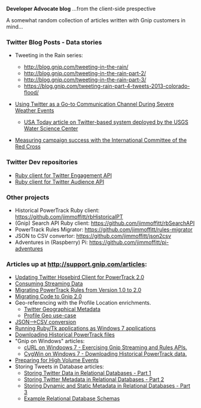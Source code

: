 __Developer Advocate blog__ ...from the client-side prespective

A somewhat random collection of articles written with Gnip customers in mind...  

### Twitter Blog Posts - Data stories 
+ Tweeting in the Rain series:
    + http://blog.gnip.com/tweeting-in-the-rain/
    + http://blog.gnip.com/tweeting-in-the-rain-part-2/ 
    + http://blog.gnip.com/tweeting-in-the-rain-part-3/
    + https://blog.gnip.com/tweeting-rain-part-4-tweets-2013-colorado-flood/
     
+ [Using Twitter as a Go-to Communication Channel During Severe Weather Events](https://blog.twitter.com/2016/using-twitter-as-a-go-to-communication-channel-during-severe-weather-events)
    + [USA Today article on Twitter-based system deployed by the USGS Water Science Center](http://www.usatoday.com/story/tech/2016/06/01/federal-flood-officials-texas-use-twitter-alert/85265520/)
          
+ [Measuring campaign success with the International Committee of the Red Cross](https://blog.twitter.com/2016/measuring-campaign-success-with-the-international-committee-of-the-red-cross)
     
### Twitter Dev repositories
+ [Ruby client for Twitter Engagement API](https://github.com/twitterdev/engagement-api-client-ruby)
+ [Ruby client for Twitter Audience API](https://github.com/twitterdev/audience-api-client-ruby)
          
### Other projects
*  Historical PowerTrack Ruby client: https://github.com/jimmoffitt/rbHistoricalPT
*  (Gnip) Search API Ruby client: https://github.com/jimmoffitt/rbSearchAPI
*  PowerTrack Rules Migrator: https://github.com/jimmoffitt/rules-migrator
*  JSON to CSV convertor: https://github.com/jimmoffitt/json2csv
*  Adventures in (Raspberry) Pi: https://github.com/jimmoffitt/pi-adventures 
     
### Articles up at http://support.gnip.com/articles:

- [Updating Twitter Hosebird Client for PowerTrack 2.0](http://support.gnip.com/articles/updating-hbc-for-ptv2.html)
- [Consuming Streaming Data](http://support.gnip.com/articles/consuming-streaming-data.html)
- [Migrating PowerTrack Rules from Version 1.0 to 2.0](http://support.gnip.com/articles/migrating-powertrack-rules.html)
- [Migrating Code to Gnip 2.0](http://support.gnip.com/articles/migrating-gnip-code.html)
- Geo-referencing with the Profile Location enrichments. 
     - [Twitter Geographical Metadata](http://support.gnip.com/articles/geo-intro.html)
     - [Profile Geo use-case](http://support.gnip.com/articles/twitter-geo-referencing.html)
- [JSON-->CSV conversion](http://support.gnip.com/articles/json-to-csv-conversion-overview.html)
- [Running Ruby/Tk applications as Windows 7 applications](http://support.gnip.com/articles/rubytk-to-win7exe.html)
- [Downloading Historical PowerTrack files](http://support.gnip.com/articles/downloading-hpt-files.html)
- "Gnip on Windows" articles:
     - [cURL on Windoows 7 - Exercising Gnip Streaming and Rules APIs.](http://support.gnip.com/articles/curl-on-win7.html)
     - [CygWin on Windows 7 - Downloading Historical PowerTrack data.](http://support.gnip.com/articles/unixonwindows_cygwin.html)
- [Preparing for High Volume Events](http://support.gnip.com/articles/high-volume-events.html)
- Storing Tweets in Database articles:
    - [Storing Twitter Data in Relational Databases - Part 1](http://support.gnip.com/articles/relational-databases-part-1.html)
    - [Storing Twitter Metadata in Relational Databases - Part 2](http://support.gnip.com/articles/relational-databases-part-2.html)
    - [Storing Dynamic and Static Metadata in Relational Databases - Part 3](http://support.gnip.com/articles/relational-databases-part-3.html)
    - [Example Relational Database Schemas](http://support.gnip.com/articles/relational-databases-part-4.html)


